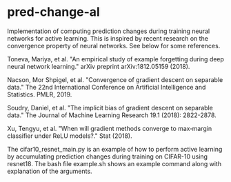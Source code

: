 # pred-change-al
Implementation of computing prediction changes during training neural networks for active learning. This is inspired by recent research on the convergence property of neural networks. See below for some references.

Toneva, Mariya, et al. "An empirical study of example forgetting during deep neural network learning." arXiv preprint arXiv:1812.05159 (2018).

Nacson, Mor Shpigel, et al. "Convergence of gradient descent on separable data." The 22nd International Conference on Artificial Intelligence and Statistics. PMLR, 2019.

Soudry, Daniel, et al. "The implicit bias of gradient descent on separable data." The Journal of Machine Learning Research 19.1 (2018): 2822-2878.

Xu, Tengyu, et al. "When will gradient methods converge to max‐margin classifier under ReLU models?." Stat (2018).


The cifar10_resnet_main.py is an example of how to perform active learning by accumulating prediction changes during training on CIFAR-10 using resnet18. The bash file example.sh shows an example command along with explanation of the arguments. 
